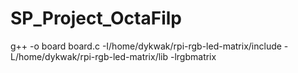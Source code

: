 # SP_Project_OctaFilp

g++ -o board board.c -I/home/dykwak/rpi-rgb-led-matrix/include -L/home/dykwak/rpi-rgb-led-matrix/lib -lrgbmatrix
